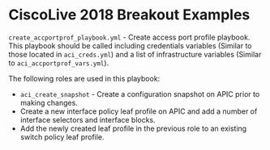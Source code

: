 # CiscoLive 2018 Breakout Examples

```create_accportprof_playbook.yml``` - Create access port profile playbook. This playbook should be called including credentials variables (Similar to those located in ```aci_creds.yml```) and a list of infrastructure variables (Similar to ```aci_accportprof_vars.yml```).

The following roles are used in this playbook:
* ```aci_create_snapshot``` - Create a configuration snapshot on APIC prior to making changes.
* Create a new interface policy leaf profile on APIC and add a number of interface selectors and interface blocks.
* Add the newly created leaf profile in the previous role to an existing switch policy leaf profile.
